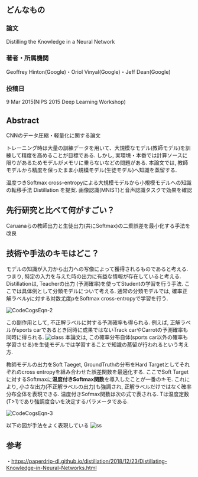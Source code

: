 
## どんなもの

### 論文

Distilling the Knowledge in a Neural Network



### 著者・所属機関
Geoffrey Hinton(Google)・Oriol Vinyal(Google)・Jeff Dean(Google)



### 投稿日
9 Mar 2015(NIPS 2015 Deep Learning Workshop)



## Abstract
CNNのデータ圧縮・軽量化に関する論文

トレーニング時は大量の訓練データを用いて、大規模なモデル(教師モデル)を訓練して精度を高めることが目標である. しかし, 実環境・本番では計算ソースに限りがあるためモデルがメモリに乗らないなどの問題がある. 本論文では, 教師モデルから精度を保ったまま小規模モデル(生徒モデル)へ知識を蒸留する.

温度つきSoftmax cross-entropyによる大規模モデルから小規模モデルへの知識の転移手法 Distillation を提案. 画像認識(MNIST)と音声認識タスクで効果を確認


## 先行研究と比べて何がすごい？
Caruanaらの教師出力と生徒出力(共にSoftmax)の二乗誤差を最小化する手法を改良

## 技術や手法のキモはどこ？
モデルの知識が入力から出力への写像によって獲得されるものであると考える. つまり, 特定の入力を与えた時の出力に有益な情報が存在していると考える.
Distillationは, Teacherの出力 (予測確率)を使ってStudentの学習を行う手法.
ここでは具体例として分類モデルについて考える.
通常の分類モデルでは, 確率正解ラベルyに対する対数尤度pをSoftmax cross-entropyで学習を行う.


![CodeCogsEqn-2](https://user-images.githubusercontent.com/57211829/79750759-76140c80-834c-11ea-980d-fdc1bb932e10.png)

この副作用として, 不正解ラベルに対する予測確率も得られる. 
例えば, 正解ラベルがsports carであるとき同時に成果ではないTrack carやCarrotの予測確率も同時に得られる.
![class](https://paperdrip-dl.github.io/assets/img/20181223/classification.png)
本論文は, この確率分布自体(sports car以外の確率も学習させる)を生徒モデルでは学習することで知識の蒸留が行われるという考え方.

教師モデルの出力をSoft Taeget, GroundTruthの分布をHard Targetとしてそれぞれのcross entropyを組み合わせた誤差関数を最適化する.
ここでSoft Targetに対するSoftmaxに**温度付きSoftmax関数**を導入したことが一番のキモ.
これにより, 小さな出力(不正解ラベルの出力)も強調され, 正解ラベルだけではなく確率分布全体を表現できる.
温度付きSofmax関数は次の式で表される. Tは温度定数(T>1)であり強調度合いを決定するパラメータである.


![CodeCogsEqn-3](https://user-images.githubusercontent.com/57211829/79752836-deb0b880-834f-11ea-986f-be85f217170c.png)

以下の図が手法をよく表現している
![ss](https://paperdrip-dl.github.io/assets/img/20181223/distillation.png)

## 参考
・https://paperdrip-dl.github.io/distillation/2018/12/23/Distillating-Knowledge-in-Neural-Networks.html
